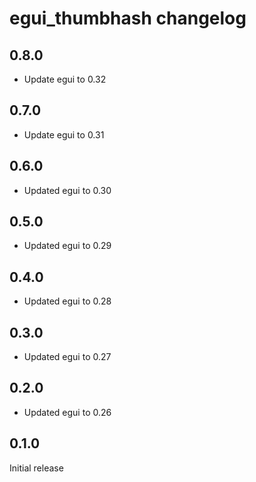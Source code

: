 # egui_thumbhash changelog

## 0.8.0

- Update egui to 0.32

## 0.7.0

- Update egui to 0.31

## 0.6.0

- Updated egui to 0.30

## 0.5.0

- Updated egui to 0.29

## 0.4.0

- Updated egui to 0.28

## 0.3.0

- Updated egui to 0.27

## 0.2.0

- Updated egui to 0.26

## 0.1.0

Initial release

